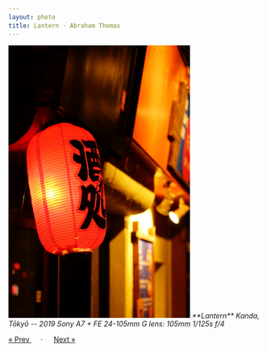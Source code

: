 ```yaml
---
layout: photo
title: Lantern · Abraham Thomas
---
```


<img src="/assets/photos/Lantern.jpg" width="360px" class="photo">

<i>
**Lantern**  
Kanda, Tōkyō -- 2019  
Sony A7 + FE 24-105mm G lens: 105mm 1/125s f/4  
</i>

<a href="/travel/rocks"> &laquo; Prev </a> &emsp; · &emsp; <a href="/travel/scramble"> Next &raquo; </a>
